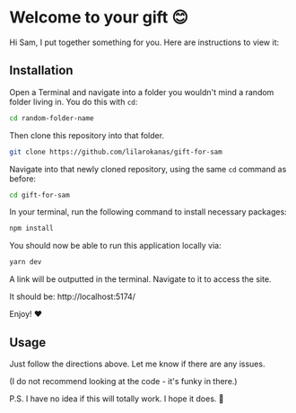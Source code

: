 # Welcome to your gift 😊

Hi Sam,
I put together something for you. Here are instructions to view it:

## Installation

Open a Terminal and navigate into a folder you wouldn't mind a random folder living in. You do this with `cd`:

```bash
cd random-folder-name
```

Then clone this repository into that folder.

```bash
git clone https://github.com/lilarokanas/gift-for-sam
```

Navigate into that newly cloned repository, using the same `cd` command as before:
```bash
cd gift-for-sam
```

In your terminal, run the following command to install necessary packages:

```bash
npm install
```

You should now be able to run this application locally via:

```bash
yarn dev
```

A link will be outputted in the terminal. Navigate to it to access the site. 

It should be: http://localhost:5174/

Enjoy! ❤️


## Usage

Just follow the directions above. Let me know if there are any issues. 

(I do not recommend looking at the code - it's funky in there.)

P.S. I have no idea if this will totally work. I hope it does. 🤞